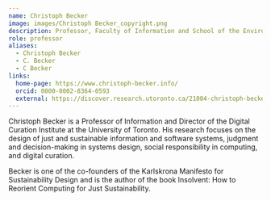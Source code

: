 ```yaml
---
name: Christoph Becker
image: images/Christoph Becker_copyright.png
description: Professor, Faculty of Information and School of the Environment
role: professor
aliases:
  - Christoph Becker
  - C. Becker
  - C Becker
links:
  home-page: https://www.christoph-becker.info/
  orcid: 0000-0002-8364-0593
  external: https://discover.research.utoronto.ca/21004-christoph-becker
---
```


Christoph Becker is a Professor of Information and Director of the Digital Curation Institute at the University of Toronto. 
His research focuses on the design of just and sustainable 
information and software systems, judgment and decision-making in systems design, 
social responsibility in computing, and digital curation.

Becker is one of the co-founders of the Karlskrona Manifesto for Sustainability Design and 
is the author of the book Insolvent: How to Reorient Computing for Just Sustainability.
